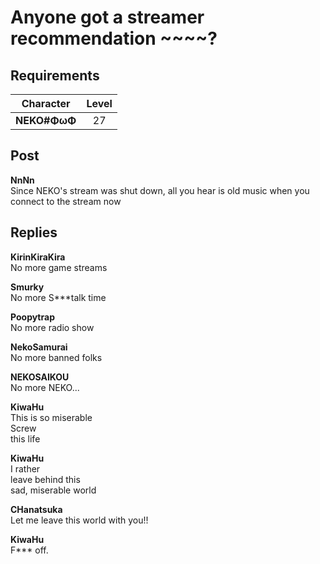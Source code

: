 # Anyone got a streamer recommendation \~\~\~\~?
## Requirements
| Character  |Level|
|------------|:---:|
|**NEKO#ΦωΦ**| 27  |

## Post
**NnNn**<br>
Since NEKO's stream was shut down, all you hear is old music when you connect to the stream now


## Replies
**KirinKiraKira**<br>
No more game streams

**Smurky**<br>
No more S\*\*\*talk time

**Poopytrap**<br>
No more radio show

**NekoSamurai**<br>
No more banned folks

**NEKOSAIKOU**<br>
No more NEKO...

**KiwaHu**<br>
This is so miserable<br>
Screw <br>
this life

**KiwaHu**<br>
I rather<br>
leave behind this<br>
sad, miserable world

**CHanatsuka**<br>
Let me leave this world with you!!

**KiwaHu**<br>
F\*\*\* off.

